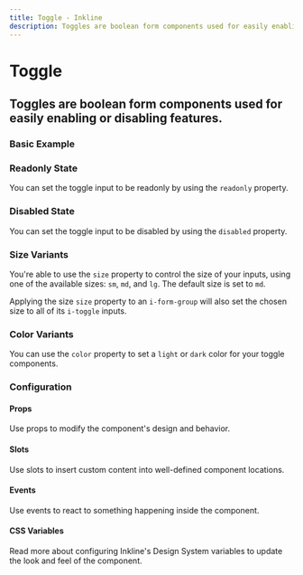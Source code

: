 ```yaml
---
title: Toggle - Inkline
description: Toggles are boolean form components used for easily enabling or disabling features. 
---
```


<script setup>
import { manifest } from '@inkline/inkline/components/IToggle/manifest.mjs';
import {
    IToggleBasicExample,
    IToggleColorVariantsExample,
    IToggleDisabledExample,
    IToggleReadonlyExample,
    IToggleSizeVariantsExample
} from '@inkline/inkline/components/IToggle/examples/index.mjs';
import { default as IToggleBasicExampleHTML } from '@inkline/inkline/components/IToggle/examples/basic.html?raw';
import { default as IToggleBasicExampleJS } from '@inkline/inkline/components/IToggle/examples/basic.mjs?raw';
import { default as IToggleColorVariantsExampleHTML } from '@inkline/inkline/components/IToggle/examples/color-variants.html?raw';
import { default as IToggleColorVariantsExampleJS } from '@inkline/inkline/components/IToggle/examples/color-variants.mjs?raw';
import { default as IToggleDisabledExampleHTML } from '@inkline/inkline/components/IToggle/examples/disabled.html?raw';
import { default as IToggleDisabledExampleJS } from '@inkline/inkline/components/IToggle/examples/disabled.mjs?raw';
import { default as IToggleReadonlyExampleHTML } from '@inkline/inkline/components/IToggle/examples/readonly.html?raw';
import { default as IToggleReadonlyExampleJS } from '@inkline/inkline/components/IToggle/examples/readonly.mjs?raw';
import { default as IToggleSizeVariantsExampleHTML } from '@inkline/inkline/components/IToggle/examples/size-variants.html?raw';
import { default as IToggleSizeVariantsExampleJS } from '@inkline/inkline/components/IToggle/examples/size-variants.mjs?raw';
</script>

# Toggle
## Toggles are boolean form components used for easily enabling or disabling features. 

### Basic Example

<example :component="IToggleBasicExample" :html="IToggleBasicExampleHTML" :js="IToggleBasicExampleJS"></example>

### Readonly State
You can set the toggle input to be readonly by using the `readonly` property.

<example :component="IToggleReadonlyExample" :html="IToggleReadonlyExampleHTML" :js="IToggleReadonlyExampleJS"></example>

### Disabled State
You can set the toggle input to be disabled by using the `disabled` property.

<example :component="IToggleDisabledExample" :html="IToggleDisabledExampleHTML" :js="IToggleDisabledExampleJS"></example>

### Size Variants
You're able to use the `size` property to control the size of your inputs, using one of the available sizes: `sm`, `md`, and `lg`. The default size is set to `md`. 

<example :component="IToggleSizeVariantsExample" :html="IToggleSizeVariantsExampleHTML" :js="IToggleSizeVariantsExampleJS"></example>

Applying the size `size` property to an `i-form-group` will also set the chosen size to all of its `i-toggle` inputs.

### Color Variants
You can use the `color` property to set a `light` or `dark` color for your toggle components.

<example :component="IToggleColorVariantsExample" :html="IToggleColorVariantsExampleHTML" :js="IToggleColorVariantsExampleJS"></example>

### Configuration

#### Props
Use props to modify the component's design and behavior.

<props-table :manifest="manifest"></props-table>

#### Slots
Use slots to insert custom content into well-defined component locations.

<slots-table :manifest="manifest"></slots-table>

#### Events
Use events to react to something happening inside the component.

<events-table :manifest="manifest"></events-table>

#### CSS Variables
<router-link :to="{ name: 'docs-introduction-design-system' }">Read more</router-link> about configuring Inkline's Design System variables to update the look and feel of the component.

<css-variables-table :manifest="manifest" type="local"></css-variables-table>
